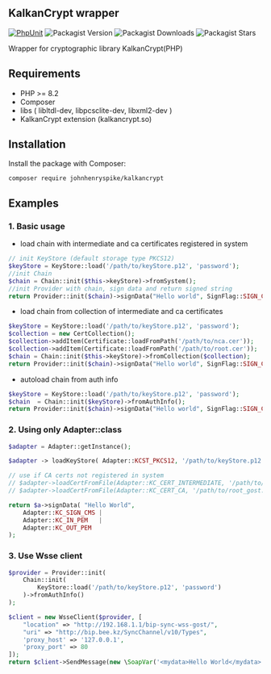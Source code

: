 ## KalkanCrypt wrapper
[![PhpUnit](https://github.com/JohnHenrySpike/kalkan-crypt/actions/workflows/php.yml/badge.svg)](https://github.com/JohnHenrySpike/kalkan-crypt/actions/workflows/php.yml)
![Packagist Version](https://img.shields.io/packagist/v/JohnHenrySpike/kalkancrypt)
![Packagist Downloads](https://img.shields.io/packagist/dt/johnhenryspike/kalkancrypt)
![Packagist Stars](https://img.shields.io/packagist/stars/johnhenryspike/kalkancrypt)


Wrapper for cryptographic library KalkanCrypt(PHP)

## Requirements
- PHP >= 8.2
- Composer
- libs ( libltdl-dev, libpcsclite-dev, libxml2-dev ) 
- KalkanCrypt extension (kalkancrypt.so)


## Installation

Install the package with Composer:

    composer require johnhenryspike/kalkancrypt

## Examples

### 1. Basic usage
- load chain with intermediate and ca certificates registered in system
```php
// init KeyStore (default storage type PKCS12)
$keyStore = KeyStore::load('/path/to/keyStore.p12', 'password');
//init Chain 
$chain = Chain::init($this->keyStore)->fromSystem();
//init Provider with chain, sign data and return signed string
return Provider::init($chain)->signData("Hello world", SignFlag::SIGN_CMS | SignFlag::OUT_PEM);
```
- load chain from collection of intermediate and ca certificates
```php
$keyStore = KeyStore::load('/path/to/keyStore.p12', 'password');
$collection = new CertCollection();
$collection->addItem(Certificate::loadFromPath('/path/to/nca.cer'));
$collection->addItem(Certificate::loadFromPath('/path/to/root.cer'));
$chain = Chain::init($this->keyStore)->fromCollection($collection);
return Provider::init($chain)->signData("Hello world", SignFlag::SIGN_CMS | SignFlag::OUT_PEM);
```
- autoload chain from auth info
```php
$keyStore = KeyStore::load('/path/to/keyStore.p12', 'password');
$chain  = Chain::init($keyStore)->fromAuthInfo();
return Provider::init($chain)->signData("Hello world", SignFlag::SIGN_CMS | SignFlag::OUT_PEM);
```

### 2. Using only Adapter::class
```php
$adapter = Adapter::getInstance();

$adapter -> loadKeyStore( Adapter::KCST_PKCS12, '/path/to/keyStore.p12', 'password');

// use if CA certs not registered in system
// $adapter->loadCertFromFile(Adapter::KC_CERT_INTERMEDIATE, '/path/to/nca_gost.pem');
// $adapter->loadCertFromFile(Adapter::KC_CERT_CA, '/path/to/root_gost.pem');

return $a->signData( "Hello World", 
    Adapter::KC_SIGN_CMS | 
    Adapter::KC_IN_PEM   | 
    Adapter::KC_OUT_PEM 
);
```

### 3. Use Wsse client

```php
$provider = Provider::init(
    Chain::init(
        KeyStore::load('/path/to/keyStore.p12', 'password')
    )->fromAuthInfo()
);

$client = new WsseClient($provider, [
    "location" => "http://192.168.1.1/bip-sync-wss-gost/",
    "uri" => "http://bip.bee.kz/SyncChannel/v10/Types",
    'proxy_host' => '127.0.0.1',
    'proxy_port' => 80
]);
return $client->SendMessage(new \SoapVar('<mydata>Hello World</mydata>', XSD_ANYXML));
```

